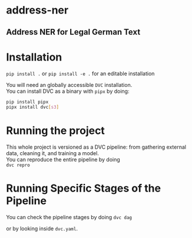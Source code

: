 # address-ner

## Address NER for Legal German Text

# Installation
`pip install .`
  or
`pip install -e .` for an editable installation

You will need an globally accessible `DVC` installation.  
You can install DVC as a binary with `pipx` by doing:
```bash
pip install pipx
pipx install dvc[s3]
```

# Running the project
This whole project is versioned as a DVC pipeline: from gathering external data, cleaning it, and training a model.  
You can reproduce the entire pipeline by doing  
`dvc repro`

# Running Specific Stages of the Pipeline
You can check the pipeline stages by doing
`dvc dag`

or by looking inside `dvc.yaml`.
